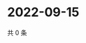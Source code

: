 # 2022-09-15

共 0 条

<!-- BEGIN WEIBO -->
<!-- 最后更新时间 Thu Sep 15 2022 04:20:07 GMT+0800 (China Standard Time) -->

<!-- END WEIBO -->
